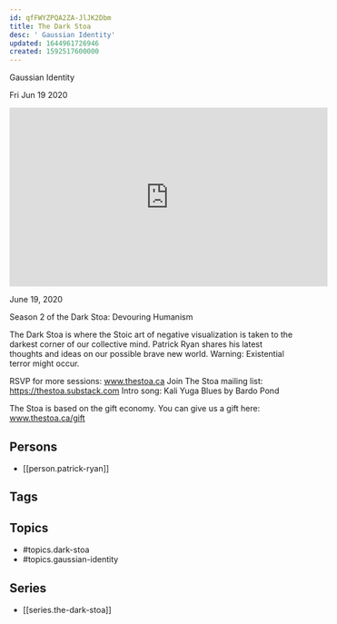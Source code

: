 ```yaml
---
id: qfFWYZPQA2ZA-JlJK2Dbm
title: The Dark Stoa
desc: ' Gaussian Identity'
updated: 1644961726946
created: 1592517600000
---
```



 Gaussian Identity

Fri Jun 19 2020

<iframe width="560" height="315" src="https://www.youtube.com/embed/zTFla2f5WAM" title="The Dark Stoa: Gaussian Identity w/ Patrick Ryan" frameborder="0" allow="accelerometer; autoplay; clipboard-write; encrypted-media; gyroscope; picture-in-picture" allowfullscreen ></iframe>

June 19, 2020

Season 2 of the Dark Stoa: Devouring Humanism

The Dark Stoa is where the Stoic art of negative visualization is taken to the darkest corner of our collective mind. Patrick Ryan shares his latest thoughts and ideas on our possible brave new world. Warning: Existential terror might occur.

RSVP for more sessions: www.thestoa.ca
Join The Stoa mailing list: https://thestoa.substack.com
Intro song: Kali Yuga Blues by Bardo Pond

The Stoa is based on the gift economy. You can give us a gift here: www.thestoa.ca/gift

## Persons

- [[person.patrick-ryan]]

## Tags



## Topics

- #topics.dark-stoa
- #topics.gaussian-identity

## Series

- [[series.the-dark-stoa]]

